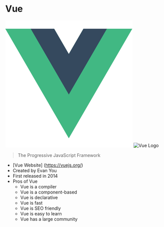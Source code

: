 # Vue

![Vue](./src/pages/images/vue-logo.png)
<img src="https://vuejs.org/images/logo.png" alt="Vue Logo" width="200" height="200">

> The Progressive JavaScript Framework

* [Vue Website] (https://vuejs.org/)
* Created by Evan You
* First released in 2014
* Pros of Vue
    * Vue is a compiler
    * Vue is a component-based
    * Vue is declarative
    * Vue is fast
    * Vue is SEO friendly
    * Vue is easy to learn
    * Vue has a large community